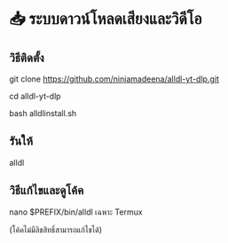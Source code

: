 # 📥 ระบบดาวน์โหลดเสียงและวิดีโอ

## วิธีติดตั้ง

git clone https://github.com/ninjamadeena/alldl-yt-dlp.git

cd alldl-yt-dlp

bash alldlinstall.sh

## รันให้

alldl

## วิธีแก้ไขและดูโค้ค

nano $PREFIX/bin/alldl เฉพาะ Termux

(โค้คไม่มีลิขสิทธิ์สามารถแก้ไขได้)

